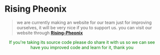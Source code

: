 # Rising Pheonix
> we are currently making an website for our team
> just for improving ourselves, it will be very nice if you to support us.
> you can visit our website through 
 **[Rising-Pheonix](https://risingpheonix.smzaid.repl.co)**
  <div style="color: green; text-align: center;" > If you're taking its source code
please do share it with us so we can see have you 
improved code and learn for it, thank you </div>
